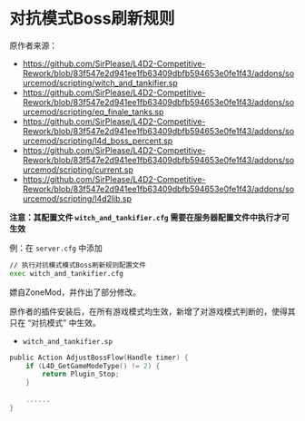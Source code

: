 # 对抗模式Boss刷新规则



原作者来源：

- https://github.com/SirPlease/L4D2-Competitive-Rework/blob/83f547e2d941ee1fb63409dbfb594653e0fe1f43/addons/sourcemod/scripting/witch_and_tankifier.sp
- https://github.com/SirPlease/L4D2-Competitive-Rework/blob/83f547e2d941ee1fb63409dbfb594653e0fe1f43/addons/sourcemod/scripting/eq_finale_tanks.sp
- https://github.com/SirPlease/L4D2-Competitive-Rework/blob/83f547e2d941ee1fb63409dbfb594653e0fe1f43/addons/sourcemod/scripting/l4d_boss_percent.sp
- https://github.com/SirPlease/L4D2-Competitive-Rework/blob/83f547e2d941ee1fb63409dbfb594653e0fe1f43/addons/sourcemod/scripting/current.sp
- https://github.com/SirPlease/L4D2-Competitive-Rework/blob/83f547e2d941ee1fb63409dbfb594653e0fe1f43/addons/sourcemod/scripting/l4d2lib.sp



**注意：其配置文件 `witch_and_tankifier.cfg` 需要在服务器配置文件中执行才可生效**

例：在 `server.cfg` 中添加

```bash
// 执行对抗模式模式Boss刷新规则配置文件
exec witch_and_tankifier.cfg
```



嫖自ZoneMod，并作出了部分修改。

原作者的插件安装后，在所有游戏模式均生效，新增了对游戏模式判断的，使得其只在 “对抗模式” 中生效。

- `witch_and_tankifier.sp`

```c
public Action AdjustBossFlow(Handle timer) {
    if (L4D_GetGameModeType() != 2) {
        return Plugin_Stop;
    }
    
    ......
}
```

